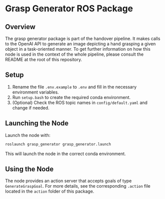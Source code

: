 # Grasp Generator ROS Package

## Overview

The grasp generator package is part of the handover pipeline. It makes calls to the OpenAI API to generate an image depicting a hand grasping a given object in a task-oriented manner. To get further information on how this node is used in the context of the whole pipeline, please consult the README at the root of this repository.

## Setup

1. Rename the file `.env.example` to `.env` and fill in the necessary environment variables.
2. Run `setup.bash` to create the required conda environment.
3. (Optional) Check the ROS topic names in `config/default.yaml` and change if needed.

## Launching the Node
Launch the node with:

```bash
roslaunch grasp_generator grasp_generator.launch
```

This will launch the node in the correct conda environment.

## Using the Node

The node provides an action server that accepts goals of type `GenerateGraspGoal`. For more details, see the corresponding `.action` file located in the `action` folder of this package.